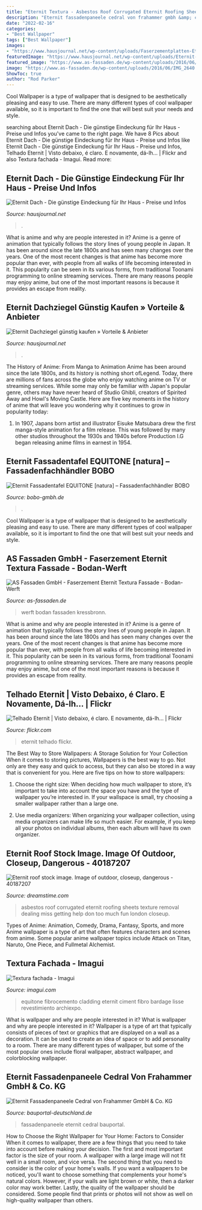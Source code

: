 ```yaml
---
title: "Eternit Textura - Asbestos Roof Corrugated Eternit Roofing Sheets Texture Removal Dealing Miss Getting Help Don Too Much Fun London Closeup"
description: "Eternit fassadenpaneele cedral von frahammer gmbh &amp; co. kg"
date: "2022-02-16"
categories:
- "Best Wallpaper"
tags: ["Best Wallpaper"]
images:
- "https://www.hausjournal.net/wp-content/uploads/Faserzementplatten-Eternit-300x200.jpg"
featuredImage: "https://www.hausjournal.net/wp-content/uploads/Eternit-Dachziegel.jpg"
featured_image: "https://www.as-fassaden.de/wp-content/uploads/2016/06/IMG_2640.jpg"
image: "https://www.as-fassaden.de/wp-content/uploads/2016/06/IMG_2640.jpg"
ShowToc: true
author: "Rod Parker"
---
```



Cool Wallpaper is a type of wallpaper that is designed to be aesthetically pleasing and easy to use. There are many different types of cool wallpaper available, so it is important to find the one that will best suit your needs and style.

	

		
searching about Eternit Dach - Die günstige Eindeckung für Ihr Haus - Preise und Infos you've came to the right page. We have 8 Pics about Eternit Dach - Die günstige Eindeckung für Ihr Haus - Preise und Infos like Eternit Dach - Die günstige Eindeckung für Ihr Haus - Preise und Infos, Telhado Eternit | Visto debaixo, é claro. E novamente, dá-lh… | Flickr and also Textura fachada - Imagui. Read more:
		
    
## Eternit Dach - Die Günstige Eindeckung Für Ihr Haus - Preise Und Infos

<img loading=lazy src="https://www.hausjournal.net/wp-content/uploads/Faserzementplatten-Eternit-300x200.jpg" onerror="this.onerror=null;this.src='https://tse1.mm.bing.net/th?id=OIP.no0XuBmjxyNZ5EoEcyMrKQAAAA&amp;pid=15.1';" alt="Eternit Dach - Die günstige Eindeckung für Ihr Haus - Preise und Infos">

_Source: hausjournal.net_

>. 

	

What is anime and why are people interested in it?
Anime is a genre of animation that typically follows the story lines of young people in Japan. It has been around since the late 1800s and has seen many changes over the years. One of the most recent changes is that anime has become more popular than ever, with people from all walks of life becoming interested in it. This popularity can be seen in its various forms, from traditional Toonami programming to online streaming services. There are many reasons people may enjoy anime, but one of the most important reasons is because it provides an escape from reality.

    
## Eternit Dachziegel Günstig Kaufen » Vorteile &amp; Anbieter

<img loading=lazy src="https://www.hausjournal.net/wp-content/uploads/Eternit-Dachziegel.jpg" onerror="this.onerror=null;this.src='https://tse4.mm.bing.net/th?id=OIP.NTnhAMARwbZgxtwTaWIzBQHaE7&amp;pid=15.1';" alt="Eternit Dachziegel günstig kaufen » Vorteile &amp; Anbieter">

_Source: hausjournal.net_

>. 

	

The History of Anime: From Manga to Animation
Anime has been around since the late 1800s, and its history is nothing short ofLegend. Today, there are millions of fans across the globe who enjoy watching anime on TV or streaming services. While some may only be familiar with Japan's popular genre, others may have never heard of Studio Ghibli, creators of Spirited Away and Howl's Moving Castle. Here are five key moments in the history of anime that will leave you wondering why it continues to grow in popularity today:
1) In 1907, Japans born artist and illustrator Eisuke Matsubara drew the first manga-style animation for a film release. This was followed by many other studios throughout the 1930s and 1940s before Production I.G began releasing anime films in earnest in 1954.

    
## Eternit Fassadentafel EQUITONE [natura] – Fassadenfachhändler BOBO

<img loading=lazy src="http://bobo-gmbh.de/wp-content/uploads/2011/06/VorschauNatura.jpg" onerror="this.onerror=null;this.src='https://tse4.mm.bing.net/th?id=OIP.CpEPJz_QvL_4QzZ4A6UKKgHaFF&amp;pid=15.1';" alt="Eternit Fassadentafel EQUITONE [natura] – Fassadenfachhändler BOBO">

_Source: bobo-gmbh.de_

>. 

	

Cool Wallpaper is a type of wallpaper that is designed to be aesthetically pleasing and easy to use. There are many different types of cool wallpaper available, so it is important to find the one that will best suit your needs and style.

    
## AS Fassaden GmbH - Faserzement Eternit Textura Fassade - Bodan-Werft

<img loading=lazy src="https://www.as-fassaden.de/wp-content/uploads/2016/06/IMG_2640.jpg" onerror="this.onerror=null;this.src='https://tse3.mm.bing.net/th?id=OIP.teG1CFltMXtS0cifN0-uxwHaFj&amp;pid=15.1';" alt="AS Fassaden GmbH - Faserzement Eternit Textura Fassade - Bodan-Werft">

_Source: as-fassaden.de_

>werft bodan fassaden kressbronn. 

	

What is anime and why are people interested in it?
Anime is a genre of animation that typically follows the story lines of young people in Japan. It has been around since the late 1800s and has seen many changes over the years. One of the most recent changes is that anime has become more popular than ever, with people from all walks of life becoming interested in it. This popularity can be seen in its various forms, from traditional Toonami programming to online streaming services. There are many reasons people may enjoy anime, but one of the most important reasons is because it provides an escape from reality.

    
## Telhado Eternit | Visto Debaixo, é Claro. E Novamente, Dá-lh… | Flickr

<img loading=lazy src="https://c1.staticflickr.com/1/144/402916838_90cca27666_z.jpg?zz=1" onerror="this.onerror=null;this.src='https://tse1.mm.bing.net/th?id=OIP.y7e0mDdPEDy-xVRJrXsp8gHaFj&amp;pid=15.1';" alt="Telhado Eternit | Visto debaixo, é claro. E novamente, dá-lh… | Flickr">

_Source: flickr.com_

>eternit telhado flickr. 

	

The Best Way to Store Wallpapers: A Storage Solution for Your Collection
When it comes to storing pictures, Wallpapers is the best way to go. Not only are they easy and quick to access, but they can also be stored in a way that is convenient for you. Here are five tips on how to store wallpapers:
1) Choose the right size: When deciding how much wallpaper to store, it’s important to take into account the space you have and the type of wallpaper you’re interested in. If your wallspace is small, try choosing a smaller wallpaper rather than a large one.

2) Use media organizers: When organizing your wallpaper collection, using media organizers can make life so much easier. For example, if you keep all your photos on individual albums, then each album will have its own organizer.

    
## Eternit Roof Stock Image. Image Of Outdoor, Closeup, Dangerous - 40187207

<img loading=lazy src="https://thumbs.dreamstime.com/b/eternit-roof-background-texture-old-gray-wavy-40187207.jpg" onerror="this.onerror=null;this.src='https://tse3.mm.bing.net/th?id=OIP.it31mpR1XNafDZ-XA2VOdQHaE_&amp;pid=15.1';" alt="Eternit roof stock image. Image of outdoor, closeup, dangerous - 40187207">

_Source: dreamstime.com_

>asbestos roof corrugated eternit roofing sheets texture removal dealing miss getting help don too much fun london closeup. 

	

Types of Anime: Animation, Comedy, Drama, Fantasy, Sports, and more
Anime wallpaper is a type of art that often features characters and scenes from anime. Some popular anime wallpaper topics include Attack on Titan, Naruto, One Piece, and Fullmetal Alchemist.

    
## Textura Fachada - Imagui

<img loading=lazy src="http://img.archiexpo.es/images_ae/photo-g/revestimiento-fachada-placas-fibrocemento-126759-6562849.jpg" onerror="this.onerror=null;this.src='https://tse4.mm.bing.net/th?id=OIP.dNvihxOH7mPmMusgstZVvgHaD3&amp;pid=15.1';" alt="Textura fachada - Imagui">

_Source: imagui.com_

>equitone fibrocemento cladding eternit ciment fibro bardage lisse revestimiento archiexpo. 

	

What is wallpaper and why are people interested in it?
What is wallpaper and why are people interested in it?
Wallpaper is a type of art that typically consists of pieces of text or graphics that are displayed on a wall as a decoration. It can be used to create an idea of space or to add personality to a room. There are many different types of wallpaper, but some of the most popular ones include floral wallpaper, abstract wallpaper, and colorblocking wallpaper.

    
## Eternit Fassadenpaneele Cedral Von Frahammer GmbH &amp; Co. KG

<img loading=lazy src="http://www.bauportal-deutschland.de/p_upload/bab2042bb2ecc2cb7e5039471ef8ea4e_02.jpg" onerror="this.onerror=null;this.src='https://tse2.mm.bing.net/th?id=OIP.dl3Wfkq-vhbydkeBNdewaQHaMV&amp;pid=15.1';" alt="Eternit Fassadenpaneele Cedral von Frahammer GmbH &amp; Co. KG">

_Source: bauportal-deutschland.de_

>fassadenpaneele eternit cedral bauportal. 

	

How to Choose the Right Wallpaper for Your Home: Factors to Consider
When it comes to wallpaper, there are a few things that you need to take into account before making your decision. The first and most important factor is the size of your room. A wallpaper with a large image will not fit well in a small room, and vice versa. 
The second thing that you need to consider is the color of your home's walls. If you want a wallpapers to be noticed, you'll want to choose something that complements your home's natural colors. However, if your walls are light brown or white, then a darker color may work better. 
Lastly, the quality of the wallpaper should be considered. Some people find that prints or photos will not show as well on high-quality wallpaper than others.

